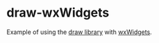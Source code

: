 # draw-wxWidgets
Example of using the [draw library](https://github.com/vsergey3d/draw/) with [wxWidgets](https://www.wxwidgets.org/).

